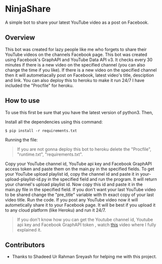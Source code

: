# NinjaShare

A simple bot to share your latest YouTube video as a post on Facebook.


## Overview
This bot was created for lazy people like me who forgets to share their YouTube videos on the channels Facebook page. This bot was created using Facebook's GraphAPI and YouTube Data API v3. It checks every 30 minutes if there is a new video on the specified channel (you can also change the time if you like). If there is a new video on the specified channel then it will autometiacally post on Facebook, latest video's title, desciption and link. You can also deploy this to heroku to make it run 24/7 I have included the "Procfile" for heroku.

## How to use
To use this first be sure that you have the latest version of python3. Then,

Install all the dependencies using this command:
```
$ pip install -r requirements.txt
```

Running the file:
>If you are not gonna deploy this bot to heroku delete the "Procfile", "runtime.txt", "requirements.txt".

Copy your YouTube channel id, YouTube api key and Facebook GraphAPI access token and paste them on the main.py in the specified fields. To get your YouTube upload playlist id, copy the channel id  and paste it in your-upload-playlist-id.py in the specified field and run the program. It will return your channel's upload playlist id. Now copy this id and paste it in the main.py file in the specified field. If you don't want your last YouTube video to be shared change the "pre_title" variable with th exact copy of your last video title. Run the code. If you post any YouTube video now it will autometically share it to your Facebook page.
It will be best if you upload it to any cloud platform (like Heroku) and run it 24/7.

>If you don't know how you can get the Youtube channel id, Youtube api key and Facebook GraphAPI token , watch [this](https://www.youtube.com) video where I fully explained it.


## Contributors
- Thanks to Shadeed Ur Rahman Sreyash for helping me with this project.

